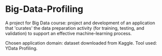 # Big-Data-Profiling

A project for Big Data course: project and development of an application that 'curates' the data preparation activity (for training, testing, and validation) to support an effective machine-learning process.

Chosen application domain: dataset downloaded from Kaggle.
Tool used: YData Profiling.
